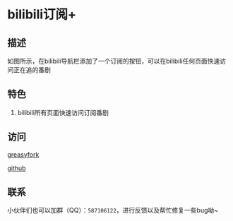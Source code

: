 # bilibili订阅+

## 描述
如图所示，在bilibili导航栏添加了一个订阅的按钮，可以在bilibili任何页面快速访问正在追的番剧

## 特色
1. bilibili所有页面快速访问订阅番剧

## 访问

[greasyfork](https://greasyfork.org/zh-CN/scripts/30283-bilibili%E8%AE%A2%E9%98%85)

[github](https://github.com/YanxinTang/Tampermonkey)

## 联系

小伙伴们也可以加群（QQ）：`587106122`，进行反馈以及帮忙修复一些bug呦~